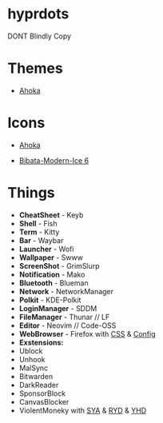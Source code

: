 # hyprdots

DONT Blindly Copy 


# Themes

- [Ahoka](https://github.com/ahodesuka/dotfiles/tree/master)

# Icons

- [Ahoka](https://github.com/ahodesuka/dotfiles/tree/master)
  
- [Bibata-Modern-Ice 6](https://github.com/ful1e5/Bibata_Cursor)

# Things
- **CheatSheet** - Keyb
- **Shell** - Fish
- **Term** - Kitty
- **Bar** - Waybar
- **Launcher** - Wofi
- **Wallpaper** - Swww
- **ScreenShot** - GrimSlurp
- **Notification** - Mako
- **Bluetooth** - Blueman
- **Network** - NetworkManager 
- **Polkit** - KDE-Polkit
- **LoginManager** - SDDM
- **FileManager** - Thunar // LF
- **Editor** - Neovim // Code-OSS
- **WebBrowser** - Firefox with [CSS](https://github.com/p3nguin-kun/penguinFox) & [Config](https://github.com/yokoffing/BetterFox)
- **Exstensions:**
- Ublock
- Unhook
- MalSync
- Bitwarden
- DarkReader
- SponsorBlock
- CanvasBlocker
- ViolentMoneky with [SYA](https://greasyfork.org/en/scripts/423851-simple-youtube-age-restriction-bypass) & [RYD](https://greasyfork.org/en/scripts/436115-return-youtube-dislike) & [YHD](https://greasyfork.org/en/scripts/23661-youtube-hd)
